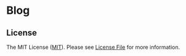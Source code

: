 # Blog

## License

The MIT License ([MIT](https://opensource.org/licenses/MIT)). Please see [License File](LICENSE) for more information.
